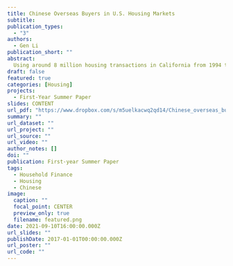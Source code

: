 ```yaml
---
title: Chinese Overseas Buyers in U.S. Housing Markets
subtitle: 
publication_types:
  - "3"
authors:
  - Gen Li
publication_short: ""
abstract: 
  Using around 8 million housing transactions in California from 1994 to 2017, I find that Chinese overseas buyers (COB) earn 4.5% lower returns than other cash buyers, controlling for market timing and location factors. The large gap in housing returns is driven by purchase prices instead of sale prices. Controlling cash payment benefits, property, and market timing, COB will pay 8-12% higher prices than other cash buyers. By implementing DID event study and two-way fixed effects DID models, I find that 10% overpayment can be explained by the lack of investment opportunities arising from home-purchase restrictions in China. The remaining overpayment can be due to cultural differences. Combining IV and DID estimation, I explore the influence of COBs on U.S. local housing prices.
draft: false
featured: true
categories: [Housing]
projects:
  - First-Year Summer Paper
slides: CONTENT
url_pdf: "https://www.dropbox.com/s/m5uelkacwq2qd14/Chinese_overseas_buyers_in_US_housing_market.pdf?dl=0"
summary: ""
url_dataset: ""
url_project: ""
url_source: ""
url_video: ""
author_notes: []
doi: ""
publication: First-year Summer Paper
tags:
  - Household Finance
  - Housing
  - Chinese
image:
  caption: ""
  focal_point: CENTER
  preview_only: true
  filename: featured.png
date: 2021-09-10T16:00:00.000Z
url_slides: ""
publishDate: 2017-01-01T00:00:00.000Z
url_poster: ""
url_code: ""
---
```

